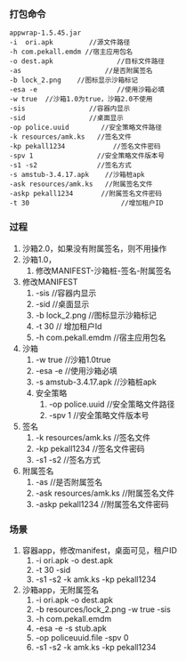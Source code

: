 ### 打包命令
	appwrap-1.5.45.jar  
	-i  ori.apk         //源文件路径
	-h com.pekall.emdm //宿主应用包名
	-o dest.apk                //目标文件路径
	-as                     //是否附属签名
	-b lock_2.png    //图标显示沙箱标记
	-esa -e                    //使用沙箱必填
	-w true  //沙箱1.0为true，沙箱2.0不使用
	-sis                //容器内显示
	-sid                //桌面显示
	-op police.uuid        //安全策略文件路径
	-k resources/amk.ks   //签名文件
	-kp pekall1234            //签名文件密码
	-spv 1                //安全策略文件版本号
	-s1 -s2               //签名方式
	-s amstub-3.4.17.apk    //沙箱桩apk
	-ask resources/amk.ks   //附属签名文件
	-askp pekall1234       //附属签名文件密码
	-t 30                       //增加租户ID

### 过程
1. 沙箱2.0，如果没有附属签名，则不用操作
2. 沙箱1.0，
	1. 修改MANIFEST-沙箱桩-签名-附属签名
3. 修改MANIFEST
	1. -sis                    //容器内显示
	2. -sid                    //桌面显示
	3. -b lock_2.png    //图标显示沙箱标记
	4. -t 30                   // 增加租户Id
	5. -h com.pekall.emdm //宿主应用包名
4. 沙箱
	1. -w true       //沙箱1.0true
	2. -esa -e       //使用沙箱必填
	3. -s amstub-3.4.17.apk   //沙箱桩apk
	4. 安全策略
		1. -op police.uuid //安全策略文件路径
		2. -spv 1            //安全策略文件版本号
5. 签名
	1. -k resources/amk.ks   //签名文件
	2. -kp pekall1234            //签名文件密码
	3. -s1 -s2                //签名方式
6. 附属签名
	1. -as                               //是否附属签名
	2. -ask resources/amk.ks //附属签名文件
	3. -askp pekall1234   //附属签名文件密码

### 场景
1. 容器app，修改manifest，桌面可见，租户ID
	1. -i ori.apk  -o  dest.apk 
	2. -t 30 -sid  
	3. -s1 -s2 -k amk.ks -kp pekall1234 
2. 沙箱app，无附属签名
	1. -i ori.apk -o dest.apk
	2. -b resources/lock_2.png   -w true -sis 
	3. -h com.pekall.emdm  
	4. -esa -e  -s stub.apk
	5. -op policeuuid.file  -spv 0
	6. -s1 -s2 -k amk.ks -kp pekall1234  